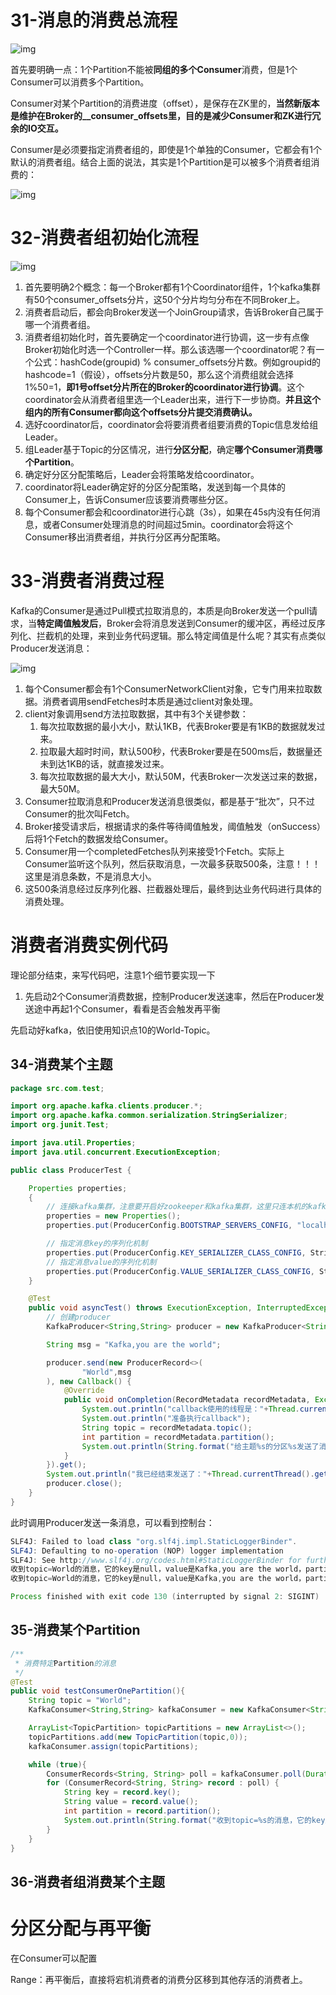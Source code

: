 # 31-消息的消费总流程

![img](https://user-images.githubusercontent.com/48977889/174946914-56e1d9a3-ddb7-4409-b8de-6afaab9bf820.png)

首先要明确一点：1个Partition不能被**同组的多个Consumer**消费，但是1个Consumer可以消费多个Partition。

Consumer对某个Partition的消费进度（offset），是保存在ZK里的，**当然新版本是维护在Broker的__consumer_offsets里，目的是减少Consumer和ZK进行冗余的IO交互。**

Consumer是必须要指定消费者组的，即使是1个单独的Consumer，它都会有1个默认的消费者组。结合上面的说法，其实是1个Partition是可以被多个消费者组消费的：

![img](https://user-images.githubusercontent.com/48977889/174947804-04e02e1a-4e7c-4b02-be7c-69e7270e5781.png)

# 32-消费者组初始化流程

![img](https://user-images.githubusercontent.com/48977889/175037083-602ebf97-8203-4750-9104-44e27910fd78.png)

1. 首先要明确2个概念：每一个Broker都有1个Coordinator组件，1个kafka集群有50个consumer_offsets分片，这50个分片均匀分布在不同Broker上。
2. 消费者启动后，都会向Broker发送一个JoinGroup请求，告诉Broker自己属于哪一个消费者组。
3. 消费者组初始化时，首先要确定一个coordinator进行协调，这一步有点像Broker初始化时选一个Controller一样。那么该选哪一个coordinator呢？有一个公式：hashCode(groupid) % consumer_offsets分片数。例如groupid的hashcode=1（假设），offsets分片数是50，那么这个消费组就会选择1%50=1，**即1号offset分片所在的Broker的coordinator进行协调**。这个coordinator会从消费者组里选一个Leader出来，进行下一步协商。**并且这个组内的所有Consumer都向这个offsets分片提交消费确认。**
4. 选好coordinator后，coordinator会将要消费者组要消费的Topic信息发给组Leader。
5. 组Leader基于Topic的分区情况，进行**分区分配**，确定**哪个Consumer消费哪个Partition**。
6. 确定好分区分配策略后，Leader会将策略发给coordinator。
7. coordinator将Leader确定好的分区分配策略，发送到每一个具体的Consumer上，告诉Consumer应该要消费哪些分区。
8. 每个Consumer都会和coordinator进行心跳（3s），如果在45s内没有任何消息，或者Consumer处理消息的时间超过5min。coordinator会将这个Consumer移出消费者组，并执行分区再分配策略。

# 33-消费者消费过程

Kafka的Consumer是通过Pull模式拉取消息的，本质是向Broker发送一个pull请求，当**特定阈值触发后**，Broker会将消息发送到Consumer的缓冲区，再经过反序列化、拦截机的处理，来到业务代码逻辑。那么特定阈值是什么呢？其实有点类似Producer发送消息：

![img](https://user-images.githubusercontent.com/48977889/175217423-1f3191b4-12a7-47cf-9b75-d88a112181ed.png)

1. 每个Consumer都会有1个ConsumerNetworkClient对象，它专门用来拉取数据。消费者调用sendFetches时本质是通过client对象处理。
2. client对象调用send方法拉取数据，其中有3个关键参数：
   1. 每次拉取数据的最小大小，默认1KB，代表Broker要是有1KB的数据就发过来。
   2. 拉取最大超时时间，默认500秒，代表Broker要是在500ms后，数据量还未到达1KB的话，就直接发过来。
   3. 每次拉取数据的最大大小，默认50M，代表Broker一次发送过来的数据，最大50M。
3. Consumer拉取消息和Producer发送消息很类似，都是基于“批次”，只不过Consumer的批次叫Fetch。
4. Broker接受请求后，根据请求的条件等待阈值触发，阈值触发（onSuccess）后将1个Fetch的数据发给Consumer。
5. Consumer用一个completedFetches队列来接受1个Fetch。实际上Consumer监听这个队列，然后获取消息，一次最多获取500条，注意！！！这里是消息条数，不是消息大小。
6. 这500条消息经过反序列化器、拦截器处理后，最终到达业务代码进行具体的消费处理。

# 消费者消费实例代码

理论部分结束，来写代码吧，注意1个细节要实现一下

1. 先启动2个Consumer消费数据，控制Producer发送速率，然后在Producer发送途中再起1个Consumer，看看是否会触发再平衡

先启动好kafka，依旧使用知识点10的World-Topic。

## 34-消费某个主题

```java
package src.com.test;

import org.apache.kafka.clients.producer.*;
import org.apache.kafka.common.serialization.StringSerializer;
import org.junit.Test;

import java.util.Properties;
import java.util.concurrent.ExecutionException;

public class ProducerTest {

    Properties properties;
    {
        // 连接kafka集群，注意要开启好zookeeper和kafka集群，这里只连本机的kafka作为入口
        properties = new Properties();
        properties.put(ProducerConfig.BOOTSTRAP_SERVERS_CONFIG, "localhost:9092");

        // 指定消息key的序列化机制
        properties.put(ProducerConfig.KEY_SERIALIZER_CLASS_CONFIG, StringSerializer.class.getName());
        // 指定消息value的序列化机制
        properties.put(ProducerConfig.VALUE_SERIALIZER_CLASS_CONFIG, StringSerializer.class.getName());
    }

    @Test
    public void asyncTest() throws ExecutionException, InterruptedException {
        // 创建producer
        KafkaProducer<String,String> producer = new KafkaProducer<String, String>(properties);

        String msg = "Kafka,you are the world";

        producer.send(new ProducerRecord<>(
                "World",msg
        ), new Callback() {
            @Override
            public void onCompletion(RecordMetadata recordMetadata, Exception e) {
                System.out.println("callback使用的线程是："+Thread.currentThread().getName());
                System.out.println("准备执行callback");
                String topic = recordMetadata.topic();
                int partition = recordMetadata.partition();
                System.out.println(String.format("给主题%s的分区%s发送了消息：%s",topic,partition,msg));
            }
        }).get();
        System.out.println("我已经结束发送了："+Thread.currentThread().getName());
        producer.close();
    }
}
```

此时调用Producer发送一条消息，可以看到控制台：

```java
SLF4J: Failed to load class "org.slf4j.impl.StaticLoggerBinder".
SLF4J: Defaulting to no-operation (NOP) logger implementation
SLF4J: See http://www.slf4j.org/codes.html#StaticLoggerBinder for further details.
收到topic=World的消息，它的key是null，value是Kafka,you are the world，partition是0
收到topic=World的消息，它的key是null，value是Kafka,you are the world，partition是0

Process finished with exit code 130 (interrupted by signal 2: SIGINT)
```

## 35-消费某个Partition

```java
/**
 * 消费特定Partition的消息
 */
@Test
public void testConsumerOnePartition(){
    String topic = "World";
    KafkaConsumer<String,String> kafkaConsumer = new KafkaConsumer<String, String>(properties);

    ArrayList<TopicPartition> topicPartitions = new ArrayList<>();
    topicPartitions.add(new TopicPartition(topic,0));
    kafkaConsumer.assign(topicPartitions);

    while (true){
        ConsumerRecords<String, String> poll = kafkaConsumer.poll(Duration.ofSeconds(1));
        for (ConsumerRecord<String, String> record : poll) {
            String key = record.key();
            String value = record.value();
            int partition = record.partition();
            System.out.println(String.format("收到topic=%s的消息，它的key是%s，value是%s，partition是%s",topic,key,value,partition));
        }
    }
}
```

## 36-消费者组消费某个主题



# 分区分配与再平衡

在Consumer可以配置

Range：再平衡后，直接将宕机消费者的消费分区移到其他存活的消费者上。